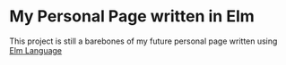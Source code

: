 # My Personal Page written in Elm
This project is still a barebones of my future personal page written using [Elm Language](https://www.elm-lang.org)
